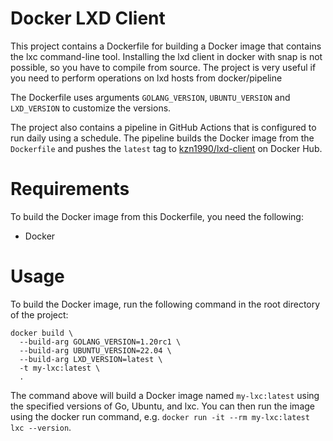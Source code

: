 # Docker LXD Client
This project contains a Dockerfile for building a Docker image that contains the lxc command-line tool. 
Installing the lxd client in docker with snap is not possible, so you have to compile from source.
The project is very useful if you need to perform operations on lxd hosts from docker/pipeline

The Dockerfile uses arguments `GOLANG_VERSION`, `UBUNTU_VERSION` and `LXD_VERSION` to customize the versions.

The project also contains a pipeline in GitHub Actions that is configured to run daily using a schedule. The pipeline builds the Docker image from the `Dockerfile` and pushes the `latest` tag to [kzn1990/lxd-client](https://hub.docker.com/r/kzn1990/lxd-client) on Docker Hub.

# Requirements
To build the Docker image from this Dockerfile, you need the following:

- Docker

# Usage
To build the Docker image, run the following command in the root directory of the project:

```
docker build \
  --build-arg GOLANG_VERSION=1.20rc1 \
  --build-arg UBUNTU_VERSION=22.04 \
  --build-arg LXD_VERSION=latest \
  -t my-lxc:latest \
  .
```
The command above will build a Docker image named `my-lxc:latest` using the specified versions of Go, Ubuntu, and lxc. You can then run the image using the docker run command, e.g. `docker run -it --rm my-lxc:latest lxc --version`.

